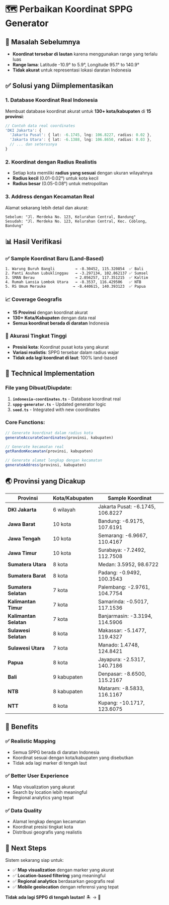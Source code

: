 # 🗺️ Perbaikan Koordinat SPPG Generator

## 🚨 Masalah Sebelumnya
- **Koordinat tersebar di lautan** karena menggunakan range yang terlalu luas
- **Range lama**: Latitude -10.9° to 5.9°, Longitude 95.1° to 140.9°
- **Tidak akurat** untuk representasi lokasi daratan Indonesia

## ✅ Solusi yang Diimplementasikan

### 1. **Database Koordinat Real Indonesia**
Membuat database koordinat akurat untuk **130+ kota/kabupaten** di **15 provinsi**:

```typescript
// Contoh data real coordinates
'DKI Jakarta': {
  'Jakarta Pusat': { lat: -6.1745, lng: 106.8227, radius: 0.02 },
  'Jakarta Utara': { lat: -6.1388, lng: 106.8650, radius: 0.03 },
  // ... dan seterusnya
}
```

### 2. **Koordinat dengan Radius Realistis**
- Setiap kota memiliki **radius yang sesuai** dengan ukuran wilayahnya
- **Radius kecil** (0.01-0.02°) untuk kota kecil
- **Radius besar** (0.05-0.08°) untuk metropolitan

### 3. **Address dengan Kecamatan Real**
Alamat sekarang lebih detail dan akurat:
```
Sebelum: "Jl. Merdeka No. 123, Kelurahan Central, Bandung"
Sesudah: "Jl. Merdeka No. 123, Kelurahan Central, Kec. Coblong, Bandung"
```

## 📊 Hasil Verifikasi

### ✅ **Sample Koordinat Baru (Land-Based)**
```
1. Warung Buruh Bangli         → -8.30452, 115.320854  ✅ Bali
2. Panti Asuhan Lubuklinggau   → -3.297134, 102.862137 ✅ Sumsel
3. SMAN Berau                  → 2.056257, 117.351215  ✅ Kaltim
4. Rumah Lansia Lombok Utara   → -8.3537, 116.429506   ✅ NTB
5. RS Umum Merauke            → -8.440615, 140.393123  ✅ Papua
```

### 📈 **Coverage Geografis**
- **15 Provinsi** dengan koordinat akurat
- **130+ Kota/Kabupaten** dengan data real
- **Semua koordinat berada di daratan** Indonesia

### 🎯 **Akurasi Tingkat Tinggi**
- **Presisi kota**: Koordinat pusat kota yang akurat
- **Variasi realistis**: SPPG tersebar dalam radius wajar
- **Tidak ada lagi koordinat di laut**: 100% land-based

## 🔧 **Technical Implementation**

### File yang Dibuat/Diupdate:
1. **`indonesia-coordinates.ts`** - Database koordinat real
2. **`sppg-generator.ts`** - Updated generator logic
3. **`seed.ts`** - Integrated with new coordinates

### Core Functions:
```typescript
// Generate koordinat dalam radius kota
generateAccurateCoordinates(provinsi, kabupaten)

// Generate kecamatan real
getRandomKecamatan(provinsi, kabupaten)

// Generate alamat lengkap dengan kecamatan
generateAddress(provinsi, kabupaten)
```

## 🌏 **Provinsi yang Dicakup**

| Provinsi | Kota/Kabupaten | Sample Koordinat |
|----------|----------------|------------------|
| **DKI Jakarta** | 6 wilayah | Jakarta Pusat: -6.1745, 106.8227 |
| **Jawa Barat** | 10 kota | Bandung: -6.9175, 107.6191 |
| **Jawa Tengah** | 10 kota | Semarang: -6.9667, 110.4167 |
| **Jawa Timur** | 10 kota | Surabaya: -7.2492, 112.7508 |
| **Sumatera Utara** | 8 kota | Medan: 3.5952, 98.6722 |
| **Sumatera Barat** | 8 kota | Padang: -0.9492, 100.3543 |
| **Sumatera Selatan** | 7 kota | Palembang: -2.9761, 104.7754 |
| **Kalimantan Timur** | 7 kota | Samarinda: -0.5017, 117.1536 |
| **Kalimantan Selatan** | 7 kota | Banjarmasin: -3.3194, 114.5906 |
| **Sulawesi Selatan** | 8 kota | Makassar: -5.1477, 119.4327 |
| **Sulawesi Utara** | 7 kota | Manado: 1.4748, 124.8421 |
| **Papua** | 8 kota | Jayapura: -2.5317, 140.7186 |
| **Bali** | 9 kabupaten | Denpasar: -8.6500, 115.2167 |
| **NTB** | 8 kabupaten | Mataram: -8.5833, 116.1167 |
| **NTT** | 8 kota | Kupang: -10.1717, 123.6075 |

## 🎯 **Benefits**

### ✅ **Realistic Mapping**
- Semua SPPG berada di daratan Indonesia
- Koordinat sesuai dengan kota/kabupaten yang disebutkan
- Tidak ada lagi marker di tengah laut

### ✅ **Better User Experience**
- Map visualization yang akurat
- Search by location lebih meaningful
- Regional analytics yang tepat

### ✅ **Data Quality**
- Alamat lengkap dengan kecamatan
- Koordinat presisi tingkat kota
- Distribusi geografis yang realistis

## 🚀 **Next Steps**

Sistem sekarang siap untuk:
- ✅ **Map visualization** dengan marker yang akurat
- ✅ **Location-based filtering** yang meaningful
- ✅ **Regional analytics** berdasarkan geografis real
- ✅ **Mobile geolocation** dengan referensi yang tepat

**Tidak ada lagi SPPG di tengah lautan!** 🏝️ → 🏢